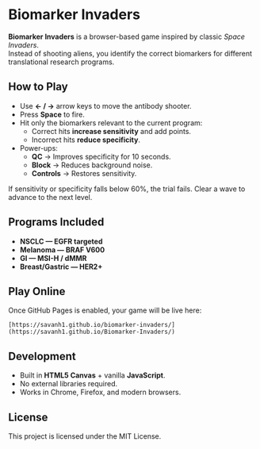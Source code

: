 
# Biomarker Invaders

**Biomarker Invaders** is a browser-based game inspired by classic *Space Invaders*.  
Instead of shooting aliens, you identify the correct biomarkers for different translational research programs.

## How to Play
- Use **← / →** arrow keys to move the antibody shooter.  
- Press **Space** to fire.  
- Hit only the biomarkers relevant to the current program:
  - Correct hits **increase sensitivity** and add points.
  - Incorrect hits **reduce specificity**.
- Power-ups:
  - **QC** → Improves specificity for 10 seconds.  
  - **Block** → Reduces background noise.  
  - **Controls** → Restores sensitivity.  

If sensitivity or specificity falls below 60%, the trial fails. Clear a wave to advance to the next level.

## Programs Included
- **NSCLC — EGFR targeted**  
- **Melanoma — BRAF V600**  
- **GI — MSI-H / dMMR**  
- **Breast/Gastric — HER2+**

## Play Online
Once GitHub Pages is enabled, your game will be live here:  
```
[https://savanh1.github.io/biomarker-invaders/](https://savanh1.github.io/Biomarker-Invaders/)
```

## Development
- Built in **HTML5 Canvas** + vanilla **JavaScript**.  
- No external libraries required.  
- Works in Chrome, Firefox, and modern browsers.  

## License
This project is licensed under the MIT License.  
